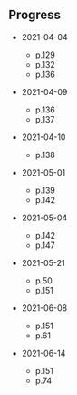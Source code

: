 ## Progress

- 2021-04-04
     - p.129
     - p.132
     - p.136

- 2021-04-09
    - p.136
    - p.137

- 2021-04-10
    - p.138

- 2021-05-01
    - p.139
    - p.142

- 2021-05-04
    - p.142
    - p.147

- 2021-05-21
    - p.50
    - p.151

- 2021-06-08
    - p.151
    - p.61

- 2021-06-14
    - p.151
    - p.74